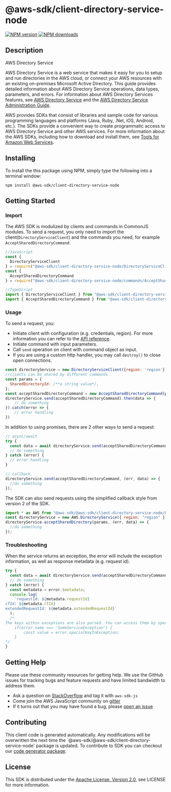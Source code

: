 # @aws-sdk/client-directory-service-node

[![NPM version](https://img.shields.io/npm/v/@aws-sdk/client-directory-service-node/preview.svg)](https://www.npmjs.com/package/@aws-sdk/client-directory-service-node)
[![NPM downloads](https://img.shields.io/npm/dm/@aws-sdk/client-directory-service-node.svg)](https://www.npmjs.com/package/@aws-sdk/client-directory-service-node)

## Description

<fullname>AWS Directory Service</fullname> <p>AWS Directory Service is a web service that makes it easy for you to setup and run directories in the AWS cloud, or connect your AWS resources with an existing on-premises Microsoft Active Directory. This guide provides detailed information about AWS Directory Service operations, data types, parameters, and errors. For information about AWS Directory Services features, see <a href="https://aws.amazon.com/directoryservice/">AWS Directory Service</a> and the <a href="http://docs.aws.amazon.com/directoryservice/latest/admin-guide/what_is.html">AWS Directory Service Administration Guide</a>.</p> <note> <p>AWS provides SDKs that consist of libraries and sample code for various programming languages and platforms (Java, Ruby, .Net, iOS, Android, etc.). The SDKs provide a convenient way to create programmatic access to AWS Directory Service and other AWS services. For more information about the AWS SDKs, including how to download and install them, see <a href="http://aws.amazon.com/tools/">Tools for Amazon Web Services</a>.</p> </note>

## Installing

To install the this package using NPM, simply type the following into a terminal window:

```
npm install @aws-sdk/client-directory-service-node
```

## Getting Started

### Import

The AWS SDK is modulized by clients and commands in CommonJS modules. To send a request, you only need to import the client(`DirectoryServiceClient`) and the commands you need, for example `AcceptSharedDirectoryCommand`:

```javascript
//JavaScript
const {
  DirectoryServiceClient
} = require("@aws-sdk/client-directory-service-node/DirectoryServiceClient");
const {
  AcceptSharedDirectoryCommand
} = require("@aws-sdk/client-directory-service-node/commands/AcceptSharedDirectoryCommand");
```

```javascript
//TypeScript
import { DirectoryServiceClient } from "@aws-sdk/client-directory-service-node/DirectoryServiceClient";
import { AcceptSharedDirectoryCommand } from "@aws-sdk/client-directory-service-node/commands/AcceptSharedDirectoryCommand";
```

### Usage

To send a request, you:

- Initiate client with configuration (e.g. credentials, region). For more information you can refer to the [API reference][].
- Initiate command with input parameters.
- Call `send` operation on client with command object as input.
- If you are using a custom http handler, you may call `destroy()` to close open connections.

```javascript
const directoryService = new DirectoryServiceClient({region: 'region'});
//clients can be shared by different commands
const params = {
  SharedDirectoryId: /**a string value*/,
};
const acceptSharedDirectoryCommand = new AcceptSharedDirectoryCommand(params);
directoryService.send(acceptSharedDirectoryCommand).then(data => {
    // do something
}).catch(error => {
    // error handling
})
```

In addition to using promises, there are 2 other ways to send a request:

```javascript
// async/await
try {
  const data = await directoryService.send(acceptSharedDirectoryCommand);
  // do something
} catch (error) {
  // error handling
}
```

```javascript
// callback
directoryService.send(acceptSharedDirectoryCommand, (err, data) => {
  //do something
});
```

The SDK can also send requests using the simplified callback style from version 2 of the SDK.

```javascript
import * as AWS from "@aws-sdk/@aws-sdk/client-directory-service-node/DirectoryService";
const directoryService = new AWS.DirectoryService({ region: "region" });
directoryService.acceptSharedDirectory(params, (err, data) => {
  //do something
});
```

### Troubleshooting

When the service returns an exception, the error will include the exception information, as well as response metadata (e.g. request id).

```javascript
try {
  const data = await directoryService.send(acceptSharedDirectoryCommand);
  // do something
} catch (error) {
  const metadata = error.$metadata;
  console.log(
    `requestId: ${metadata.requestId}
cfId: ${metadata.cfId}
extendedRequestId: ${metadata.extendedRequestId}`
  );
  /*
The keys within exceptions are also parsed. You can access them by specifying exception names:
    if(error.name === 'SomeServiceException') {
        const value = error.specialKeyInException;
    }
*/
}
```

## Getting Help

Please use these community resources for getting help. We use the GitHub issues for tracking bugs and feature requests and have limited bandwidth to address them.

- Ask a question on [StackOverflow](https://stackoverflow.com/questions/tagged/aws-sdk-js) and tag it with `aws-sdk-js`
- Come join the AWS JavaScript community on [gitter](https://gitter.im/aws/aws-sdk-js-v3)
- If it turns out that you may have found a bug, please [open an issue](https://github.com/aws/aws-sdk-js-v3/issues)

## Contributing

This client code is generated automatically. Any modifications will be overwritten the next time the `@aws-sdk/@aws-sdk/client-directory-service-node' package is updated. To contribute to SDK you can checkout our [code generator package][].

## License

This SDK is distributed under the
[Apache License, Version 2.0](http://www.apache.org/licenses/LICENSE-2.0),
see LICENSE for more information.

[code generator package]: https://github.com/aws/aws-sdk-js-v3/tree/master/packages/service-types-generator
[api reference]: https://docs.aws.amazon.com/AWSJavaScriptSDK/latest/
